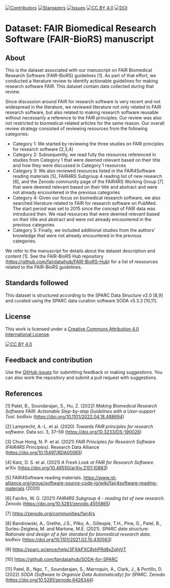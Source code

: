 [![Contributors][contributors-shield]][contributors-url]
[![Stargazers][stars-shield]][stars-url]
[![Issues][issues-shield]][issues-url]
[![CC BY 4.0][cc-by-shield]][cc-by]
[![DOI](https://zenodo.org/badge/DOI/10.5281/zenodo.6468936.svg)](https://doi.org/10.5281/zenodo.6468936)

[contributors-shield]: https://img.shields.io/github/contributors/fairdataihub/FAIR-BioRS-data.svg?style=flat-square
[contributors-url]: https://github.com/fairdataihub/FAIR-BioRS-data/graphs/contributors
[stars-shield]: https://img.shields.io/github/stars/fairdataihub/FAIR-BioRS-data.svg?style=flat-square
[stars-url]: https://github.com/fairdataihub/FAIR-BioRS-data/stargazers
[issues-shield]: https://img.shields.io/github/issues/fairdataihub/FAIR-BioRS-data.svg?style=flat-square
[issues-url]: https://github.com/fairdataihub/FAIR-BioRS-data/issues
[cc-by]: http://creativecommons.org/licenses/by/4.0/
[cc-by-image]: https://i.creativecommons.org/l/by/4.0/88x31.png
[cc-by-shield]: https://img.shields.io/badge/License-CC%20BY%204.0-lightgrey.svg

# Dataset: FAIR Biomedical Research Software (FAIR-BioRS) manuscript

## About
This is the dataset associated with our manuscript on FAIR Biomedical Research Software (FAIR-BioRS) guidelines [1]. As part of that effort, we conducted a literature review to identify actionable guidelines for making research software FAIR. This dataset contain data collected during that review.

Since discussion around FAIR for research software is very recent and not widespread in the literature, we reviewed literature not only related to FAIR research software, but also related to making research software reusable without necessarily a reference to the FAIR principles. Our review was also not restricted to biomedical-related articles for the same reason. Our overall review strategy consisted of reviewing resources from the following categories: 
* Category 1: We started by reviewing the three studies on FAIR principles for research software [2,3,4]
* Category 2: Subsequently, we read fully the resources referenced in studies from Category 1 that were deemed relevant based on their title and how they were discussed in Category 1 resources
* Category 3: We also reviewed resources listed in the FAIR4Software reading materials [5], FAIR4RS Subgroup 4 reading list of new research [6], and the Zenodo community page of the FAIR4RS Working Group [7] that were deemed relevant based on their title and abstract and were not already encountered in the previous categories
* Category 4: Given our focus on biomedical research software, we also searched literature related to FAIR for research software on PubMed. The start period was set to 2015 since the concept of FAIR data was introduced then. We read resources that were deemed relevant based on their title and abstract and were not already encountered in the previous categories
* Category 5: Finally, we included additional studies from the authors’ knowledge that were not already encountered in the previous categories.

We refer to the manuscript for details about the dataset description and content [1]. See the FAIR-BioRS Hub repository (https://github.com/fairdataihub/FAIR-BioRS-Hub) for a list of ressources related to the FAIR-BioRS guidelines.

## Standards followed
This dataset is structured according to the SPARC Data Structure v2.0 [8,9] and curated using the SPARC data curation software SODA v5.3.3 [10,11]. 

## License
This work is licensed under a
[Creative Commons Attribution 4.0 International License][cc-by].

[![CC BY 4.0][cc-by-image]][cc-by]

## Feedback and contribution
Use the [GitHub issues](https://github.com/fairdataihub/FAIR-BioRS-data/issues) for submitting feedback or making suggestions. You can also work the repository and submit a pull request with suggestions.

## References
[1] Patel, B., Soundarajan, S., Hu, Z. (2022) *Making Biomedical Research Software FAIR: Actionable Step-by-step Guidelines with a User-support Tool*. bioRxiv (https://doi.org/10.1101/2022.04.18.488694)

[2] Lamprecht, A.-L. et al. (2020) *Towards FAIR principles for research software*. Data sci. 3, 37–59 (https://doi.org/10.3233/DS-190026)

[3] Chue Hong, N. P. et al. (2021) *FAIR Principles for Research Software (FAIR4RS Principles)*. Research Data Alliance (https://doi.org/10.15497/RDA00065)

[4] Katz, D. S. et al. (2021) *A Fresh Look at FAIR for Research Software*. arXiv (https://doi.org/10.48550/arXiv.2101.10883)

[5] FAIR4Software reading materials. https://www.rd-alliance.org/group/software-source-code-ig/wiki/fair4software-reading-materials (2020)

[6] Fair4rs, W. G. (2021) *FAIR4RS Subgroup 4 - reading list of new research*. Zenodo (https://doi.org/10.5281/zenodo.4555865)

[7] https://zenodo.org/communities/fair4rs

[8] Bandrowski, A., Grethe, J.S., Pilko, A., Gillespie, T.H., Pine, G., Patel, B., Surles-Zeiglera, M. and Martone, M.E. (2021). *SPARC data structure: Rationale and design of a fair standard for biomedical research data*. bioRxiv (https://doi.org/10.1101/2021.02.10.430563)

[9] https://sparc.science/help/3FXikFXC8shPRd8xZqhjVT

[10] https://github.com/fairdataihub/SODA-for-SPARC

[11] Patel, B., Ngo, T., Soundarajan, S., Marroquin, A., Clark, J., & Portillo, D. (2022) *SODA (Software to Organize Data Automatically) for SPARC*. Zenodo (https://doi.org/10.5281/zenodo.6426344)





